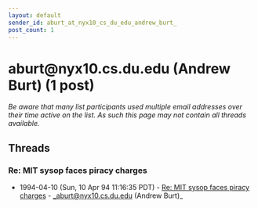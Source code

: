 ```yaml
---
layout: default
sender_id: aburt_at_nyx10_cs_du_edu_andrew_burt_
post_count: 1
---
```


# aburt<span>@</span>nyx10.cs.du.edu (Andrew Burt) (1 post)

_Be aware that many list participants used multiple email addresses over their time active on the list. As such this page may not contain all threads available._

## Threads

### Re: MIT sysop faces piracy charges
+ 1994-04-10 (Sun, 10 Apr 94 11:16:35 PDT) - [Re: MIT sysop faces piracy charges](/archive/1994/04/8976c4f66987ab3968b387b7f0e09ada98b6aad6639ac73a37ad8379ac248052) - _aburt@nyx10.cs.du.edu (Andrew Burt)_

